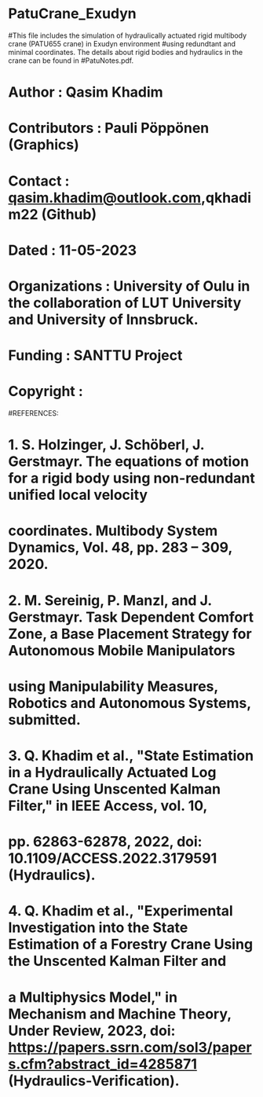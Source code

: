 # PatuCrane_Exudyn
#This file includes the simulation of hydraulically actuated rigid multibody crane (PATU655 crane) in Exudyn environment 
#using redundtant and minimal coordinates. The details about rigid bodies and hydraulics in the crane can be found in 
#PatuNotes.pdf.  

# Author            : Qasim Khadim
# Contributors      : Pauli Pöppönen (Graphics) 
# Contact           : qasim.khadim@outlook.com,qkhadim22 (Github)
# Dated             : 11-05-2023
# Organizations     : University of Oulu in the collaboration of LUT University and University of Innsbruck.
# Funding           : SANTTU Project
# Copyright         :




#REFERENCES:
# 1. S. Holzinger, J. Schöberl, J. Gerstmayr. The equations of motion for a rigid body using non-redundant unified local velocity 
#    coordinates. Multibody System Dynamics, Vol. 48, pp. 283 – 309, 2020. 
# 2. M. Sereinig, P. Manzl, and J. Gerstmayr. Task Dependent Comfort Zone, a Base Placement Strategy for Autonomous Mobile Manipulators 
#    using Manipulability Measures, Robotics and Autonomous Systems, submitted.
# 3. Q. Khadim et al., "State Estimation in a Hydraulically Actuated Log Crane Using Unscented Kalman Filter," in IEEE Access, vol. 10, 
#    pp. 62863-62878, 2022, doi: 10.1109/ACCESS.2022.3179591 (Hydraulics).
# 4. Q. Khadim et al., "Experimental Investigation into the State Estimation of a Forestry Crane Using the Unscented Kalman Filter and
#    a Multiphysics Model," in Mechanism and Machine Theory, Under Review, 2023, doi: https://papers.ssrn.com/sol3/papers.cfm?abstract_id=4285871 (Hydraulics-Verification).